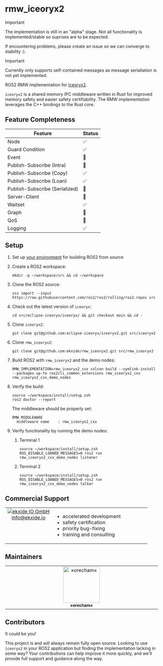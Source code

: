 # rmw_iceoryx2

> [!IMPORTANT]
> The implementation is still in an "alpha" stage.
> Not all functionality is implemented/stable so suprises are to be expected.
>
> If encountering problems, please create an issue so we can converge to
> stability :).

> [!IMPORTANT]
> Currently only supports self-contained messages as message serialiation is
> not yet implemented.

ROS2 RMW implementation for [iceoryx2](https://github.com/eclipse-iceoryx/iceoryx2).

`iceoryx2` is a shared memory IPC middleware written in Rust for improved memory
safety and easier safety certifiability. The RMW implementation leverages the C++
bindings to the Rust core.

## Feature Completeness

| Feature | Status |
|---------|--------|
| Node | :white_check_mark: |
| Guard Condition | :white_check_mark: |
| Event | :construction: |
| Publish-Subscribe (Intra) | :construction: |
| Publish-Subscribe (Copy) | :white_check_mark: |
| Publish-Subscribe (Loan) | :white_check_mark: |
| Publish-Subscribe (Serialized) | :construction: |
| Server-Client | :construction: |
| Waitset | :white_check_mark: |
| Graph | :construction: |
| QoS | :construction: |
| Logging | :white_check_mark: |

## Setup

1. Set up [your environment](https://docs.ros.org/en/rolling/Installation/Alternatives/Latest-Development-Setup.html) for building ROS2 from source
1. Create a ROS2 workspace:

   ```console
   mkdir -p ~/workspace/src && cd ~/workspace
   ```

1. Clone the ROS2 source:

    ```console
    vcs import --input https://raw.githubusercontent.com/ros2/ros2/rolling/ros2.repos src
    ```

1. Check out the latest version of `iceoryx`:

    ```console
    cd src/eclipse-iceoryx/iceoryx/ && git checkout main && cd -
    ```

1. Clone `iceoryx2`:

    ```console
    git clone git@github.com:eclipse-iceoryx/iceoryx2.git src/iceoryx2
    ```

1. Clone `rmw_iceoryx2`:

    ```console
    git clone git@github.com:ekxide/rmw_iceoryx2.git src/rmw_iceoryx2
    ```

1. Build ROS2 with `rmw_iceoryx2` and the demo nodes:

    ```console
    RMW_IMPLEMENTATION=rmw_iceoryx2_cxx colcon build --symlink-install --packages-up-to ros2cli_common_extensions rmw_iceoryx2_cxx rmw_iceoryx2_cxx_demo_nodes
    ```

1. Verify the build:

    ```console
    source ~/workspace/install/setup.zsh
    ros2 doctor --report
    ```

    The middleware should be properly set:

    ```
    RMW MIDDLEWARE
      middleware name    : rmw_iceoryx2_cxx
    ```

1. Verify functionality by running the demo nodes:
    1. Terminal 1

        ```console
        source ~/workspace/install/setup.zsh
        ROS_DISABLE_LOANED_MESSAGES=0 ros2 run rmw_iceoryx2_cxx_demo_nodes listener
        ```

    1. Terminal 2

        ```console
        source ~/workspace/install/setup.zsh
        ROS_DISABLE_LOANED_MESSAGES=0 ros2 run rmw_iceoryx2_cxx_demo_nodes talker
        ```

## Commercial Support

<!-- markdownlint-disable -->

<table width="100%">
  <tbody>
    <tr>
      <td align="center" valign="top" width="33%">
        <a href="https://ekxide.io">
        <img src="https://github.com/eclipse-iceoryx/iceoryx2/assets/56729169/c3ce8370-6cef-4c31-8259-93ddaa61c43e" alt="ekxide IO GmbH"/><br />
        </a>
        <a href="mailto:info@ekxide.io">info@ekxide.io</a>
      </td>
      <td>
        <ul>
          <li>accelerated development</li>
          <li>safety certification</li>
          <li>priority bug-fixing</li>
          <li>training and consulting</li>
        </ul>
      </td>
    </tr>
  </tbody>
</table>

<!-- markdownlint-enable -->

## Maintainers

<!-- markdownlint-disable -->

<table>
  <tbody>
    <tr>
      <td align="center" valign="top" width="14.28%">
          <a href="https://github.com/orecham">
          <img src="https://avatars.githubusercontent.com/u/8487595" width="120px;" alt="»orecham«"/><br />
          <sub><b>»orecham«</b></sub></a></td>
    </tr>
  </tbody>
</table>

<!-- markdownlint-enable -->

## Contributors

It could be you!

This project is and will always remain fully open source. Looking to use
`iceoryx2` in your ROS2 application but finding the implementation lacking
in some way? Your contributions can help improve it more quickly, and we'll
provide full support and guidance along the way.
